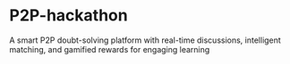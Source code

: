 # P2P-hackathon
A smart P2P doubt-solving platform with real-time discussions, intelligent matching, and gamified rewards for engaging learning
